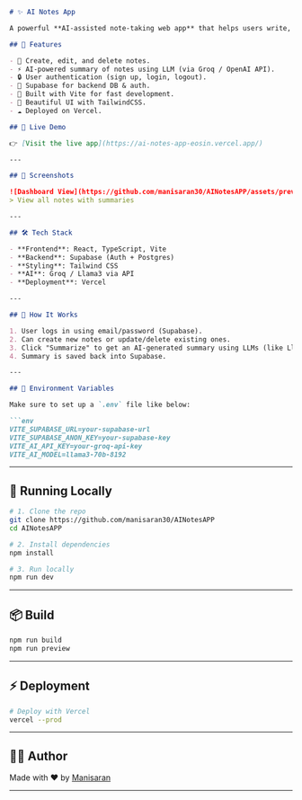```markdown
# ✨ AI Notes App

A powerful **AI-assisted note-taking web app** that helps users write, manage, and summarize their notes using AI! Built with **React (Vite)**, **TypeScript**, **Tailwind CSS**, and powered by **Supabase** for authentication and database management.

## 🌟 Features

- 📝 Create, edit, and delete notes.
- ⚡ AI-powered summary of notes using LLM (via Groq / OpenAI API).
- 🔒 User authentication (sign up, login, logout).
- 🔐 Supabase for backend DB & auth.
- 💨 Built with Vite for fast development.
- 🎨 Beautiful UI with TailwindCSS.
- ☁️ Deployed on Vercel.

## 🚀 Live Demo

👉 [Visit the live app](https://ai-notes-app-eosin.vercel.app/)

---

## 📸 Screenshots

![Dashboard View](https://github.com/manisaran30/AINotesAPP/assets/preview/dashboard.png)
> View all notes with summaries

---

## 🛠 Tech Stack

- **Frontend**: React, TypeScript, Vite
- **Backend**: Supabase (Auth + Postgres)
- **Styling**: Tailwind CSS
- **AI**: Groq / Llama3 via API
- **Deployment**: Vercel

---

## 🧠 How It Works

1. User logs in using email/password (Supabase).
2. Can create new notes or update/delete existing ones.
3. Click "Summarize" to get an AI-generated summary using LLMs (like Llama3).
4. Summary is saved back into Supabase.

---

## 🔐 Environment Variables

Make sure to set up a `.env` file like below:

```env
VITE_SUPABASE_URL=your-supabase-url
VITE_SUPABASE_ANON_KEY=your-supabase-key
VITE_AI_API_KEY=your-groq-api-key
VITE_AI_MODEL=llama3-70b-8192
```

---

## 🧪 Running Locally

```bash
# 1. Clone the repo
git clone https://github.com/manisaran30/AINotesAPP
cd AINotesAPP

# 2. Install dependencies
npm install

# 3. Run locally
npm run dev
```

---

## 📦 Build

```bash
npm run build
npm run preview
```

---

## ⚡ Deployment

```bash
# Deploy with Vercel
vercel --prod
```

---

## 🙋‍♂️ Author

Made with ❤️ by [Manisaran](https://github.com/manisaran30)

---
